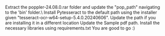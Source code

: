 Extract the poppler-24.08.0.rar folder and update the "pop_path" navigating to the 'bin' folder.\\
Install Pytesseract to the default path using the installer given "tesseract-ocr-w64-setup-5.4.0.20240606". Update the path if you are installing it in a different location
Update the Sample pdf path.
Install the necessary libraries using requirements.txt
You are good to go :)
